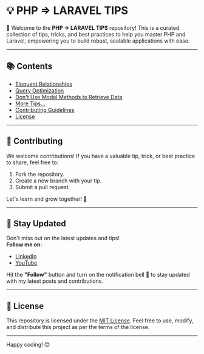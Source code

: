 # 💡 PHP => LARAVEL TIPS

🔰 Welcome to the **PHP → LARAVEL TIPS** repository! This is a curated collection of tips, tricks, and best practices to help you master PHP and Laravel, empowering you to build robust, scalable applications with ease.

---

## 📚 Contents
- [Eloquent Relationships](./tips/001-eloquent-relationships.md)
- [Query Optimization](./tips/002-query-optimization.md)
- [Don't Use Model Methods to Retrieve Data](./tips/003-dont-use-model-methods-for-retrieving-data.md)
- [More Tips...](./tips/)
- [Contributing Guidelines](./CONTRIBUTING.md)
- [License](./LICENSE)

---

## 🤝 Contributing
We welcome contributions! If you have a valuable tip, trick, or best practice to share, feel free to:
1. Fork the repository.
2. Create a new branch with your tip.
3. Submit a pull request.

Let's learn and grow together! 🚀

---

## 🔔 Stay Updated
Don't miss out on the latest updates and tips!  
**Follow me on:**
- [LinkedIn](https://linkedin.com/in/saberfazliahmadi/)
- [YouTube](https://www.youtube.com/@saberfazliahmadi)

Hit the **"Follow"** button and turn on the notification bell 🔔 to stay updated with my latest posts and contributions.

---

## 📜 License
This repository is licensed under the [MIT License](./LICENSE). Feel free to use, modify, and distribute this project as per the terms of the license.

---

Happy coding! 😊
